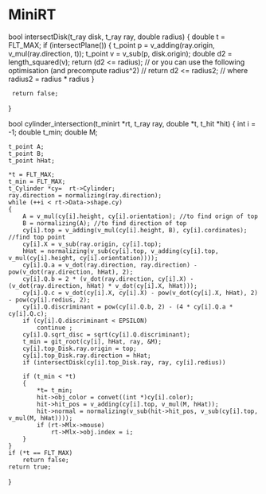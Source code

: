 # MiniRT

bool intersectDisk(t_ray disk, t_ray ray, double radius) 
{ 
    double t = FLT_MAX;
    if (intersectPlane()) { 
        t_point p = v_adding(ray.origin, v_mul(ray.direction, t)); 
        t_point v = v_sub(p, disk.origin); 
        double d2 = length_squared(v);
        return (d2 <= radius); 
        // or you can use the following optimisation (and precompute radius^2)
        // return d2 <= radius2; // where radius2 = radius * radius
     } 
 
     return false; 
} 

bool	cylinder_intersection(t_minirt *rt, t_ray ray, double *t, t_hit *hit)
{
	int i = -1;
	double t_min;
	double M;

	t_point A;
	t_point B;
	t_point hHat;

	*t = FLT_MAX;
	t_min = FLT_MAX;
	t_Cylinder *cy=  rt->Cylinder;
	ray.direction = normalizing(ray.direction);
	while (++i < rt->Data->shape.cy)
	{
		A = v_mul(cy[i].height, cy[i].orientation); //to find orign of top
		B = normalizing(A); //to find direction of top
		cy[i].top = v_adding(v_mul(cy[i].height, B), cy[i].cordinates); //find top point
		cy[i].X = v_sub(ray.origin, cy[i].top);
		hHat = normalizing(v_sub(cy[i].top, v_adding(cy[i].top, v_mul(cy[i].height, cy[i].orientation))));
		cy[i].Q.a = v_dot(ray.direction, ray.direction) - pow(v_dot(ray.direction, hHat), 2);
		cy[i].Q.b = 2 * (v_dot(ray.direction, cy[i].X) - (v_dot(ray.direction, hHat) * v_dot(cy[i].X, hHat)));
		cy[i].Q.c = v_dot(cy[i].X, cy[i].X) - pow(v_dot(cy[i].X, hHat), 2) - pow(cy[i].redius, 2);
		cy[i].Q.discriminant = pow(cy[i].Q.b, 2) - (4 * cy[i].Q.a * cy[i].Q.c);
		if (cy[i].Q.discriminant < EPSILON)
			continue ;
		cy[i].Q.sqrt_disc = sqrt(cy[i].Q.discriminant);
		t_min = git_root(cy[i], hHat, ray, &M);
		cy[i].top_Disk.ray.origin = top;
		cy[i].top_Disk.ray.direction = hHat;
		if (intersectDisk(cy[i].top_Disk.ray, ray, cy[i].redius))

		if (t_min < *t)
		{
			*t= t_min;
			hit->obj_color = convet((int *)cy[i].color);
			hit->hit_pos = v_adding(cy[i].top, v_mul(M, hHat));
			hit->normal = normalizing(v_sub(hit->hit_pos, v_sub(cy[i].top, v_mul(M, hHat))));
			if (rt->Mlx->mouse)
				rt->Mlx->obj.index = i;
		}
	}
	if (*t == FLT_MAX)
		return false;
	return true;
}